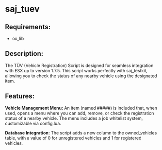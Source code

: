 # saj_tuev

## Requirements:
 - ox_lib

## Description:
The TÜV (Vehicle Registration) Script is designed for seamless integration with ESX up to version 1.7.5. This script works perfectly with saj_testkit, allowing you to check the status of any nearby vehicle using the designated item.

## Features:
__Vehicle Management Menu:__ An item (named #####) is included that, when used, opens a menu where you can add, remove, or check the registration status of a nearby vehicle. The menu includes a job whitelist system, customizable via config.lua.

__Database Integration:__ The script adds a new column to the owned_vehicles table, with a value of 0 for unregistered vehicles and 1 for registered vehicles.
